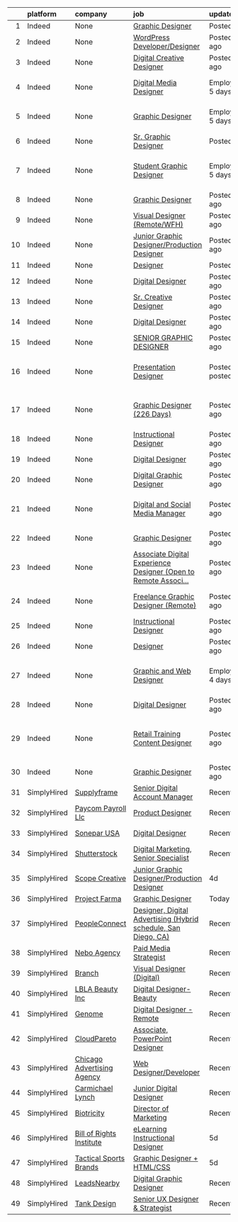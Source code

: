 

|    | platform    | company                            | job                                                                                                                                                                                                                                                                                                                                                                                                                                                                                                                                                                                                    | update_time               | location                                         |
|---:|:------------|:-----------------------------------|:-------------------------------------------------------------------------------------------------------------------------------------------------------------------------------------------------------------------------------------------------------------------------------------------------------------------------------------------------------------------------------------------------------------------------------------------------------------------------------------------------------------------------------------------------------------------------------------------------------|:--------------------------|:-------------------------------------------------|
|  1 | Indeed      | None                               | [Graphic Designer](https://www.indeed.com/pagead/clk?mo=r&ad=-6NYlbfkN0D15FHo06DA600_tCRsSTCHV8v8rbF6Lqc-oe56rqgqkj7bx1OT_5eFTVBd5V-Aj7EXhG-VmJEqqSRyMsx8cpQGH-KWEYsat7pf7OIvocSp51r06AFkBbuV9ApjYtYYwkszgNGkxpyDwKOK2oUIXlWlbXzMZCrVM5uSovgQMhQAr8mV6A__Zyg5xCq7pXtfApJOXiMnJgu2BJhRiQdIZ65Sc-7wKKR-PpLuxux15MNi_39O3quDJkG00YvUjwd-72gl00QeRNCxoQYPrgaVyjteHqsJ_lkzZeo1fSfO86fRXlYaIC0WLQfmNM2rWSDjOXJ1hN1t3yegAnzxEqYZjTGjTiuNc_cTXVFR5myxYg9cG0n_RoGuhARjeg-F5fHXfcukR6u_LLvdTW_5ETNnemX7JJFF_CZ6e49dZ27pPDBwSuChHM2q6AXpmKaJrJ84eNiTe9I5SxteJqEU0eHS8zPNPgxrvWc47G50_wCity15Mw==&p=0&fvj=1&vjs=3) | PostedToday               | Remote                                           |
|  2 | Indeed      | None                               | [WordPress Developer/Designer](https://www.indeed.com/rc/clk?jk=026e7e728c263258&fccid=dd616958bd9ddc12&vjs=3)                                                                                                                                                                                                                                                                                                                                                                                                                                                                                         | Posted5 days ago          | Remote                                           |
|  3 | Indeed      | None                               | [Digital Creative Designer](https://www.indeed.com/rc/clk?jk=ea2fb0c0cc13b81c&fccid=92ecea7ff742829f&vjs=3)                                                                                                                                                                                                                                                                                                                                                                                                                                                                                            | Posted4 days ago          | Remote                                           |
|  4 | Indeed      | None                               | [Digital Media Designer](https://www.indeed.com/pagead/clk?mo=r&ad=-6NYlbfkN0DcuZVbabT3mFJ2NM0855T-P9_9SGP9mkepKUUk8EmvB8kPGiTN7AX0pcYb2uDO9_jPDTRFCN3htFu8oUsrqLnY137Q8ozs2xXr-WHrVdKLDMj8gIAenkNnGFiEYFHcGfFgQRTlvsowrM4h4-Y1EVIaFDFw2rwqf2ztZya8214h_ndmEvXUI1BdUpH3FFiX187AoDpFTAH4YjpDEA__BEt-EdxeHmFOBvRaokAUcT6WOqRZzuWwOj1jQVb9Y54lNcWbxRdBGPRcqHMiUvXJ6QYHnhEyobS0tVrsLQZN38dH__Afiv8Y3avyT2VvnyxybgrNuyqGZRYiINtMFJ1ynpslmEj-0bXHqGdTN8YMFr8kcDdnO-keCEOJ1fhdpxmPLgyaASybJZqxOsYJY-UsubT5VDZ7EmgDQKICC7kDNJyEwf-y_NotmVbjb-O9PdNMJlqN_idrTbWdD_hz1TcwI9vcbl-le14IkgM=&p=1&fvj=1&vjs=3)       | EmployerActive 5 days ago | Denver, CO 80205 (Five Points area)              |
|  5 | Indeed      | None                               | [Graphic Designer](https://www.indeed.com/pagead/clk?mo=r&ad=-6NYlbfkN0Cz1LVdBUaPRM8N3cpUSjErxEH2LKWTUjKZPyFgPs3FvdRE1hOB9CKcu28qw73vMMHDgxs14kqTetJEvQt1BEdRKPyDs6FQmaUdRX3qEjDyIk8l6qJuREpfmuv5xbaLE96gq7A5gFljASwtdoV3w5ERlCiVlbgHnhto4wNhBK4CUscx1UdweeNA3XnHOvo0hQJJNs5KIvkVv3EHOAtvq-TyNs79CslcKxXMkkqL5vY3Lqe_IHutaB-FPwqh_ulUlHUx2UABCE9rAbtNMPoQiCYaXB1gSxJU8MgH_ysOB6rWRVDmM6hDJnyHk_FEaWs57VezoSNt79DfPp5VgkYXoPTxFVwshei7pBuWgZgNqLLOR14z4wbon-OpPDW758BUK_V9cxx7WTz0kJ6yQaH4Fo2AW4pVaPi5TVJE7L_jc6ljPGEwg0NssVmzL3u9M0ePxKlab0poR1JboA0hEIbQvcsr&p=2&fvj=1&vjs=3)                         | EmployerActive 5 days ago | Phoenix, AZ 85027 (Deer Valley area)             |
|  6 | Indeed      | None                               | [Sr. Graphic Designer](https://www.indeed.com/company/Early-Warning-Services/jobs/Senior-Graphic-Designer-0280217ae84245ed?fccid=094bfee9de38aca9&vjs=3)                                                                                                                                                                                                                                                                                                                                                                                                                                               | PostedToday               | Scottsdale, AZ+1 location                        |
|  7 | Indeed      | None                               | [Student Graphic Designer](https://www.indeed.com/company/LittleBird/jobs/Student-Graphic-Designer-528f24a0d5fe0b7b?fccid=8ca6b79a64d9e056&vjs=3)                                                                                                                                                                                                                                                                                                                                                                                                                                                      | EmployerActive 5 days ago | Phoenix, AZ 85017 (Alhambra area)•Remote         |
|  8 | Indeed      | None                               | [Graphic Designer](https://www.indeed.com/company/SocialPhlox/jobs/Graphic-Designer-1a1053f711f9bcd8?fccid=bdcadccce038d264&vjs=3)                                                                                                                                                                                                                                                                                                                                                                                                                                                                     | Posted4 days ago          | Remote                                           |
|  9 | Indeed      | None                               | [Visual Designer (Remote/WFH)](https://www.indeed.com/company/Expressable/jobs/Visual-Designer-ecfc003abf9f61af?fccid=c4a9ca335ed9e3b4&vjs=3)                                                                                                                                                                                                                                                                                                                                                                                                                                                          | Posted4 days ago          | Texas•Remote                                     |
| 10 | Indeed      | None                               | [Junior Graphic Designer/Production Designer](https://www.indeed.com/company/Scope-Creative/jobs/Junior-Graphic-Designer-Production-Designer-00d4d5404c365597?fccid=a51bf481222e178d&vjs=3)                                                                                                                                                                                                                                                                                                                                                                                                            | Posted4 days ago          | Remote                                           |
| 11 | Indeed      | None                               | [Designer](https://www.indeed.com/rc/clk?jk=a2b28b114ac724d2&fccid=2c0a96ecda60606e&vjs=3)                                                                                                                                                                                                                                                                                                                                                                                                                                                                                                             | PostedToday               | Ohio                                             |
| 12 | Indeed      | None                               | [Digital Designer](https://www.indeed.com/rc/clk?jk=5db18043678128b5&fccid=b817dbf724d06ec8&vjs=3)                                                                                                                                                                                                                                                                                                                                                                                                                                                                                                     | Posted12 days ago         | Remote                                           |
| 13 | Indeed      | None                               | [Sr. Creative Designer](https://www.indeed.com/company/Liquidity-Services,-Inc./jobs/Senior-Creative-Designer-e5222f052d6ababc?fccid=e38e4a38198fecd7&vjs=3)                                                                                                                                                                                                                                                                                                                                                                                                                                           | Posted13 days ago         | Phoenix, AZ•Remote                               |
| 14 | Indeed      | None                               | [Digital Designer](https://www.indeed.com/company/Bestway-USA,-Inc./jobs/Digital-Designer-595cda18fe67b145?fccid=4d37c4a2c9f10b7c&vjs=3)                                                                                                                                                                                                                                                                                                                                                                                                                                                               | Posted11 days ago         | Chandler, AZ 85286                               |
| 15 | Indeed      | None                               | [SENIOR GRAPHIC DESIGNER](https://www.indeed.com/rc/clk?jk=3e75cd9143d24984&fccid=d306bce47a67346c&vjs=3)                                                                                                                                                                                                                                                                                                                                                                                                                                                                                              | Posted3 days ago          | Peoria, IL                                       |
| 16 | Indeed      | None                               | [Presentation Designer](https://www.indeed.com/rc/clk?jk=1ea915d733587d7f&fccid=487a18038e53a72b&vjs=3)                                                                                                                                                                                                                                                                                                                                                                                                                                                                                                | PostedJust posted         | Phoenix, AZ 85004 (Central City area)            |
| 17 | Indeed      | None                               | [Graphic Designer (226 Days)](https://www.indeed.com/rc/clk?jk=ffda025998ea838c&fccid=8c864f6f851fb310&vjs=3)                                                                                                                                                                                                                                                                                                                                                                                                                                                                                          | Posted10 days ago         | Dallas, TX 75231 (Northeast Dallas area)         |
| 18 | Indeed      | None                               | [Instructional Designer](https://www.indeed.com/company/Neighborhood-Ministries-Nueva-Esperanza/jobs/Instructional-Designer-ed008688b72307da?fccid=5d5aa585bbe71bf0&vjs=3)                                                                                                                                                                                                                                                                                                                                                                                                                             | Posted1 day ago           | Phoenix, AZ•Remote                               |
| 19 | Indeed      | None                               | [Digital Designer](https://www.indeed.com/rc/clk?jk=5db18043678128b5&fccid=b817dbf724d06ec8&vjs=3)                                                                                                                                                                                                                                                                                                                                                                                                                                                                                                     | Posted12 days ago         | Remote                                           |
| 20 | Indeed      | None                               | [Digital Graphic Designer](https://www.indeed.com/rc/clk?jk=2ef08dc425691e39&fccid=0d22b6a26d09f369&vjs=3)                                                                                                                                                                                                                                                                                                                                                                                                                                                                                             | Posted12 days ago         | Texas•Remote                                     |
| 21 | Indeed      | None                               | [Digital and Social Media Manager](https://www.indeed.com/company/Believe-Limited/jobs/Digital-Social-Media-Manager-4935faac2d49b1a5?fccid=20d3f6833240a34b&vjs=3)                                                                                                                                                                                                                                                                                                                                                                                                                                     | Posted10 days ago         | Los Angeles, CA 90027 (Silver Lake area)•Remote  |
| 22 | Indeed      | None                               | [Graphic Designer](https://www.indeed.com/rc/clk?jk=bcabd07c5216a124&fccid=7455773bace145da&vjs=3)                                                                                                                                                                                                                                                                                                                                                                                                                                                                                                     | Posted12 days ago         | Los Angeles, CA                                  |
| 23 | Indeed      | None                               | [Associate Digital Experience Designer (Open to Remote Associ...](https://www.indeed.com/rc/clk?jk=549bba131eed8ccb&fccid=2df5609e546825d8&vjs=3)                                                                                                                                                                                                                                                                                                                                                                                                                                                      | Posted11 days ago         | Cincinnati, OH (Over-The-Rhine area)•Remote      |
| 24 | Indeed      | None                               | [Freelance Graphic Designer (Remote)](https://www.indeed.com/company/Social-Tribe/jobs/Freelance-Graphic-Designer-c355075fd65340dc?fccid=8ab848f36052dad6&vjs=3)                                                                                                                                                                                                                                                                                                                                                                                                                                       | Posted4 days ago          | San Francisco, CA•Remote                         |
| 25 | Indeed      | None                               | [Instructional Designer](https://www.indeed.com/rc/clk?jk=7a04d9c23cec0f1e&fccid=bedaf60f8d249974&vjs=3)                                                                                                                                                                                                                                                                                                                                                                                                                                                                                               | Posted6 days ago          | Remote                                           |
| 26 | Indeed      | None                               | [Designer](https://www.indeed.com/rc/clk?jk=572a93e5cb32ebb4&fccid=189b78b5ba3a3265&vjs=3)                                                                                                                                                                                                                                                                                                                                                                                                                                                                                                             | Posted12 days ago         | Syracuse, NY                                     |
| 27 | Indeed      | None                               | [Graphic and Web Designer](https://www.indeed.com/company/The-Prokell-Agency/jobs/Graphic-Web-Designer-679738f01fe7090a?fccid=e95273baa0673029&vjs=3)                                                                                                                                                                                                                                                                                                                                                                                                                                                  | EmployerActive 4 days ago | Scottsdale, AZ 85260 (North Scottsdale area)     |
| 28 | Indeed      | None                               | [Digital Designer](https://www.indeed.com/company/Bestway-USA,-Inc./jobs/Digital-Designer-595cda18fe67b145?fccid=4d37c4a2c9f10b7c&vjs=3)                                                                                                                                                                                                                                                                                                                                                                                                                                                               | Posted11 days ago         | Chandler, AZ 85286                               |
| 29 | Indeed      | None                               | [Retail Training Content Designer](https://www.indeed.com/rc/clk?jk=8cfbbdbb1431783b&fccid=b0157d60f7e532f6&vjs=3)                                                                                                                                                                                                                                                                                                                                                                                                                                                                                     | Posted5 days ago          | Issaquah, WA 98027 (Issaquah Valley area)•Remote |
| 30 | Indeed      | None                               | [Graphic Designer](https://www.indeed.com/company/SocialPhlox/jobs/Graphic-Designer-1a1053f711f9bcd8?fccid=bdcadccce038d264&vjs=3)                                                                                                                                                                                                                                                                                                                                                                                                                                                                     | Posted4 days ago          | Remote                                           |
| 31 | SimplyHired | [Supplyframe](None)                | [Senior Digital Account Manager](https://www.simplyhired.com/job/AlMeOhmJr6I7mZ8ldOKc-nIrH2ISNetVs0T7p97U0Hxj605ykgH4hA?q=digital+designer)                                                                                                                                                                                                                                                                                                                                                                                                                                                            | Recently                  | Pasadena, CA                                     |
| 32 | SimplyHired | [Paycom Payroll Llc](None)         | [Product Designer](https://www.simplyhired.com/job/m09tDcvVJCmtCRTOPzTCMJUads-XLcvf6P0exBM4lvK7PiyeL5rEPg?q=digital+designer)                                                                                                                                                                                                                                                                                                                                                                                                                                                                          | Recently                  | Grapevine, TX                                    |
| 33 | SimplyHired | [Sonepar USA](None)                | [Digital Designer](https://www.simplyhired.com/job/BjiKW_aTfD5V-xyR4JbQQPMSzM6KHk5k6C_g7If06mmhrT9D19bxoQ?q=digital+designer)                                                                                                                                                                                                                                                                                                                                                                                                                                                                          | Recently                  | Charleston, SC                                   |
| 34 | SimplyHired | [Shutterstock](None)               | [Digital Marketing, Senior Specialist](https://www.simplyhired.com/job/_h_6u3SgZwjRT2PLniCRznMxtAhU2Y5jnT5ltjcYA84zNLq3bShTVA?q=digital+designer)                                                                                                                                                                                                                                                                                                                                                                                                                                                      | Recently                  | New York, NY                                     |
| 35 | SimplyHired | [Scope Creative](None)             | [Junior Graphic Designer/Production Designer](https://www.simplyhired.com/job/tSs3jcOqjmZqLhXi2d9hQb52yqerrLGDyfm_2Y2_tWdjbENqxbTlgQ?q=digital+designer)                                                                                                                                                                                                                                                                                                                                                                                                                                               | 4d                        | Remote                                           |
| 36 | SimplyHired | [Project Farma](None)              | [Graphic Designer](https://www.simplyhired.com/job/c6aLeFn3wN6GrliqbZO2pCD2_JcQolynG9iI0mxhBZHAocvGcE6DUw?q=digital+designer)                                                                                                                                                                                                                                                                                                                                                                                                                                                                          | Today                     | Remote                                           |
| 37 | SimplyHired | [PeopleConnect](None)              | [Designer, Digital Advertising (Hybrid schedule, San Diego, CA)](https://www.simplyhired.com/job/h-iRrlc6AiyoijaBPUeFrJ9O0cxgH9SN9ErGIpQprxTg5tF2MAKHHA?q=digital+designer)                                                                                                                                                                                                                                                                                                                                                                                                                            | Recently                  | San Diego, CA                                    |
| 38 | SimplyHired | [Nebo Agency](None)                | [Paid Media Strategist](https://www.simplyhired.com/job/Ej428LSMyYesN8mmnJ9tBDCeFDyFnt4KHaDtL9rWeQlCxzl7rtyD-g?q=digital+designer)                                                                                                                                                                                                                                                                                                                                                                                                                                                                     | Recently                  | Atlanta, GA                                      |
| 39 | SimplyHired | [Branch](None)                     | [Visual Designer (Digital)](https://www.simplyhired.com/job/ynuuqP6p8eJpL4qZzRMYfQcyJIjcpQ3qoI7qCM25k7ogBmKwpRB5Hw?q=digital+designer)                                                                                                                                                                                                                                                                                                                                                                                                                                                                 | Recently                  | Minnesota                                        |
| 40 | SimplyHired | [LBLA Beauty Inc](None)            | [Digital Designer- Beauty](https://www.simplyhired.com/job/gblU0PnqQmtqf6onlVcM1aQuqYoyh00Uhi9avmLocXTEo5Z2nY7PZw?q=digital+designer)                                                                                                                                                                                                                                                                                                                                                                                                                                                                  | Recently                  | Remote                                           |
| 41 | SimplyHired | [Genome](None)                     | [Digital Designer - Remote](https://www.simplyhired.com/job/URp_KkxYVER-Tu-Si3aFTcx6HRJPtblnI_0hQ7sYM5JQDbGZdGmggQ?q=digital+designer)                                                                                                                                                                                                                                                                                                                                                                                                                                                                 | Recently                  | New York, NY                                     |
| 42 | SimplyHired | [CloudPareto](None)                | [Associate, PowerPoint Designer](https://www.simplyhired.com/job/_bsiTcnNpCLfYuUi8ycqCic12356iNHmjHicj7urOk4scfefnXbV5g?q=digital+designer)                                                                                                                                                                                                                                                                                                                                                                                                                                                            | Recently                  | Arlington, VA                                    |
| 43 | SimplyHired | [Chicago Advertising Agency](None) | [Web Designer/Developer](https://www.simplyhired.com/job/23GrxY3DXanyVJPwv-7OUGr-nN_rn56tdDS8Ppaql8PeaUrZqiWAOA?q=digital+designer)                                                                                                                                                                                                                                                                                                                                                                                                                                                                    | Recently                  | Remote                                           |
| 44 | SimplyHired | [Carmichael Lynch](None)           | [Junior Digital Designer](https://www.simplyhired.com/job/b0ZNyE4geDmvYWhRBGJmAhhC9POybsGMvu-TNK800dZod8wVOGGNbQ?q=digital+designer)                                                                                                                                                                                                                                                                                                                                                                                                                                                                   | Recently                  | Minneapolis, MN                                  |
| 45 | SimplyHired | [Biotricity](None)                 | [Director of Marketing](https://www.simplyhired.com/job/SCgseG1I47egm7ssG_RCchYXd6sj7wsbrR1APYHtY1xZpXpMloM21w?q=digital+designer)                                                                                                                                                                                                                                                                                                                                                                                                                                                                     | Recently                  | Redwood City, CA                                 |
| 46 | SimplyHired | [Bill of Rights Institute](None)   | [eLearning Instructional Designer](https://www.simplyhired.com/job/5obs_VFUS6nhD1EtH8hCl4Udb7EO6N_9VW2bvz696m0AhOErqk3A6w?q=digital+designer)                                                                                                                                                                                                                                                                                                                                                                                                                                                          | 5d                        | Remote                                           |
| 47 | SimplyHired | [Tactical Sports Brands](None)     | [Graphic Designer + HTML/CSS](https://www.simplyhired.com/job/L3D54ikixhVNYzUS0zMwfcQaZYlj3iWXjbcJtSQowiCzkKCTcX3FTA?q=digital+designer)                                                                                                                                                                                                                                                                                                                                                                                                                                                               | 5d                        | Remote                                           |
| 48 | SimplyHired | [LeadsNearby](None)                | [Digital Graphic Designer](https://www.simplyhired.com/job/7_qOTBSqvdhJRphZxXVkluj5pZnTgZedxJXzN3L759i-3d707Cf0aQ?q=digital+designer)                                                                                                                                                                                                                                                                                                                                                                                                                                                                  | Recently                  | Remote                                           |
| 49 | SimplyHired | [Tank Design](None)                | [Senior UX Designer & Strategist](https://www.simplyhired.com/job/poR3Tz10Vwv8OLPxJGYayh1FIRBAlxoWa0KYQBr_eVdlP_-qAzQRuQ?q=digital+designer)                                                                                                                                                                                                                                                                                                                                                                                                                                                           | Recently                  | San Francisco, CA                                |
